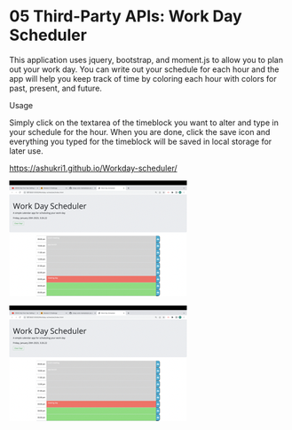 # 05 Third-Party APIs: Work Day Scheduler

This application uses jquery, bootstrap, and moment.js to allow you to plan out your work day. You can write out your schedule for each hour and the app will help you keep track of time by coloring each hour with colors for past, present, and future.

Usage

Simply click on the textarea of the timeblock you want to alter and type in your schedule for the hour. When you are done, click the save icon and everything you typed for the timeblock will be saved in local storage for later use.

https://ashukri1.github.io/Workday-scheduler/


![alt text](assets/images/Screenshot%202023-01-20%20at%203.26.23%20PM%20Small.png)


![alt text](assets/images/Screenshot%202023-01-20%20at%203.26.23%20PM%20Small.png)

